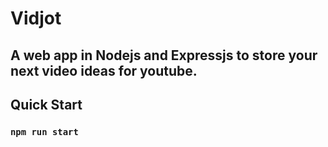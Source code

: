 # Vidjot 

## A web app in Nodejs and Expressjs to store your next video ideas for youtube.

## Quick Start
### `npm run start`
# 
<br>

